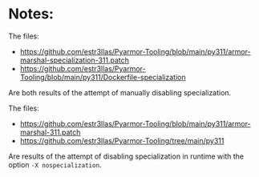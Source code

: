 # Notes:

The files:

- https://github.com/estr3llas/Pyarmor-Tooling/blob/main/py311/armor-marshal-specialization-311.patch
- https://github.com/estr3llas/Pyarmor-Tooling/blob/main/py311/Dockerfile-specialization

Are both results of the attempt of manually disabling specialization.

The files:

- https://github.com/estr3llas/Pyarmor-Tooling/blob/main/py311/armor-marshal-311.patch
- https://github.com/estr3llas/Pyarmor-Tooling/tree/main/py311

Are results of the attempt of disabling specialization in runtime with the option `-X nospecialization`.
